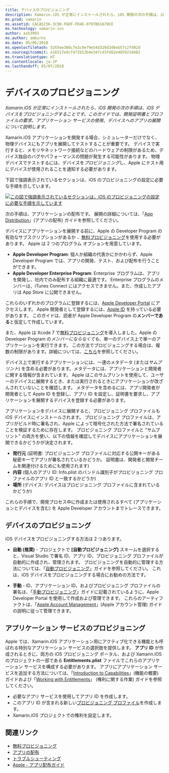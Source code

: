 ```yaml
---
title: デバイスのプロビジョニング
description: Xamarin.iOS が正常にインストールされたら、iOS 開発の次の手順は、iOS デバイスをプロビジョニングすることです。 このガイドでは、開発証明書とプロファイルの要求、アプリケーション サービスの使用、デバイスへのアプリの展開について説明します。
ms.prod: xamarin
ms.assetid: CACA5236-3C90-F6DF-FD4E-0797B61670CE
ms.technology: xamarin-ios
author: asb3993
ms.author: amburns
ms.date: 05/06/2018
ms.openlocfilehash: 5265ee366c7e3c0e79e54d320d3d6eb57c2fd92d
ms.sourcegitcommit: e16517edcf471b53b4e347cd3fd82e485923d482
ms.translationtype: HT
ms.contentlocale: ja-JP
ms.lasthandoff: 05/07/2018
---
```

# <a name="device-provisioning"></a>デバイスのプロビジョニング

_Xamarin.iOS が正常にインストールされたら、iOS 開発の次の手順は、iOS デバイスをプロビジョニングすることです。このガイドでは、開発証明書とプロファイルの要求、アプリケーション サービスの使用、デバイスへのアプリの展開について説明します。_

Xamarin.iOS アプリケーションを開発する場合、シミュレーターだけでなく、物理デバイスにもアプリを展開してテストすることが重要です。 デバイスで実行すると、メモリやネットワーク接続などのハードウェアの制限があるため、デバイス独自のバグやパフォーマンスの問題が発生する可能性があります。 物理デバイスでテストするには、デバイスを*プロビジョニング*し、Apple にテスト用にデバイスが使用されることを通知する必要があります。

下図で強調表示されているセクションは、iOS のプロビジョニングの設定に必要な手順を示しています。

[![](images/provisioningdiagram.png "この図で強調表示されているセクションは、iOS のプロビジョニングの設定に必要な手順を示しています")](images/provisioningdiagram.png#lightbox)

次の手順は、アプリケーションの配布です。 展開の詳細については、「[App Distribution](~/ios/deploy-test/app-distribution/index.md)」(アプリの配布) ガイドを参照してください。

デバイスにアプリケーションを展開する前に、Apple の Developer Program の有効なサブスクリプションがあるか *、*[無料プロビジョニング](~/ios/get-started/installation/device-provisioning/free-provisioning.md)を使用する必要があります。 Apple は 2 つのプログラム オプションを用意しています。

- **Apple Developer Program**: 個人か組織の代表かにかかわらず、Apple Developer Program では、アプリの開発、テスト、および配布を行うことができます。
- **Apple Developer Enterprise Program**: Enterprise プログラムは、アプリを開発し、社内でのみ配布する組織に最適です。 Enterprise プログラムのメンバーは、iTunes Connect にはアクセスできません。また、作成したアプリは App Store に公開できません。


これらのいずれかのプログラムに登録するには、[Apple Developer Portal](https://developer.apple.com/programs/enroll/) にアクセスします。 Apple 開発者として登録するには、[Apple ID](https://appleid.apple.com/) を持っている必要があります。 このガイドは、読者が Apple Developer Program の**メンバーである**と仮定して作成しています。

また、Apple は Xcode 7 で[無料プロビジョニング](~/ios/get-started/installation/device-provisioning/free-provisioning.md)を導入しました。Apple の Developer Program の*メンバーにならなくても*、単一のデバイス上で単一のアプリケーションを実行できます。 この方法でプロビジョニングする場合は、複数の制限があります。詳細については、[こちら](~/ios/get-started/installation/device-provisioning/free-provisioning.md#limitations)を参照してください。

デバイス上で実行するアプリケーションには、一連のメタデータ (または*サムプリント*) を含める必要があります。メタデータには、アプリケーションと開発者に関する情報が含まれています。 Apple はこのサムプリントを使用して、ユーザーのデバイスに展開するとき、または実行されるときにアプリケーションが改ざんされていないことを確認します。 メタデータを含めるには、アプリ開発者が開発者として Apple ID を登録し、アプリ ID を設定し、証明書を要求し、アプリケーションを展開するデバイスを登録する必要があります。

アプリケーションをデバイスに展開すると、プロビジョニング プロファイルも iOS デバイスにインストールされます。 プロビジョニング プロファイルは、アプリがビルド時に署名され、Apple によって暗号化された方法で署名されていることを検証するために存在します。 プロビジョニング プロファイルと "サムプリント" の両方を使い、以下の情報を確認してデバイスにアプリケーションを展開できるかどうかが決定されます。

- **発行元** (証明書: プロビジョニング プロファイルに対応する公開キーがある秘密キーでアプリが署名されているかどうか。 証明書は、開発者と開発チームを関連付けるためにも使用されます)
- **内容** (個人のアプリ ID: Info.plist のバンドル識別子がプロビジョニング プロファイルのアプリ ID と一致するかどうか)
- **場所** (デバイス: デバイスはプロビジョニング プロファイルに含まれているかどうか)

これらの手順で、開発プロセス中に作成または使用されるすべて (アプリケーションとデバイスを含む) を Apple Developer アカウントまでトレースできます。

<a name="Provisioning_Profile" />

## <a name="provisioning-your-device"></a>デバイスのプロビジョニング

iOS デバイスをプロビジョニングする方法は 2 つあります。

* **自動 (推奨)** - プロジェクトで **[自動プロビジョニング]** スキームを選択すると、Visual Studio で署名 ID、アプリ ID、プロビジョニング プロファイルが自動的に作成され、管理されます。 プロビジョニングを自動的に管理する方法については、「[自動プロビジョニング](automatic-provisioning.md)」ガイドを参照してください。 これは、iOS デバイスをプロビジョニングする場合にお勧めの方法です。

* **手動** - ID、アプリケーション ID、およびプロビジョニング プロファイルの署名は、「[手動プロビジョニング](manual-provisioning.md)」ガイドに記載されているように、Apple Developer Portal を使用して作成および管理できます。 これらのアーティファクトは、「[Apple Account Management](~/cross-platform/macios/apple-account-management.md)」(Apple アカウント管理) ガイドの説明に従って管理できます。


<a name="appservices" />

## <a name="provisioning-for-application-services"></a>アプリケーション サービスのプロビジョニング

Apple では、Xamarin.iOS アプリケーション用にアクティブ化できる機能とも呼ばれる特別なアプリケーション サービスの選択肢を提供します。 **アプリ ID** が作成されるときに、両方の iOS プロビジョニング ポータル、および Xamarin.iOS のプロジェクトの一部である **Entitlements.plist** ファイルでこれらのアプリケーション サービスを構成する必要があります。 アプリにアプリケーション サービスを追加する方法については、「[Introduction to Capabilities](~/ios/deploy-test/provisioning/capabilities/index.md)」(機能の概要) ガイドおよび「[Working with Entitlements](~/ios/deploy-test/provisioning/entitlements.md)」 (権利に関する作業) ガイドを参照してください。

* 必要なアプリ サービスを使用してアプリ ID を作成します。
* このアプリ ID が含まれる新しい[プロビジョニング プロファイル](#Provisioning_Profile)を作成します。
* Xamarin.iOS プロジェクトでの権利を設定します。

## <a name="related-links"></a>関連リンク

- [無料プロビジョニング](~/ios/get-started/installation/device-provisioning/free-provisioning.md)
- [アプリの配布](~/ios/deploy-test/app-distribution/index.md)
- [トラブルシューティング](~/ios/deploy-test/troubleshooting.md)
- [Apple - アプリ配布ガイド](https://developer.apple.com/library/ios/documentation/IDEs/Conceptual/AppDistributionGuide/Introduction/Introduction.html)
